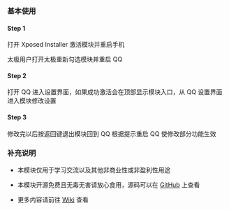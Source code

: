 ### 基本使用

#### Step 1

打开 Xposed Installer 激活模块并重启手机

太极用户打开太极重新勾选模块并重启 QQ

#### Step 2

打开 QQ 进入设置界面，如果成功激活会在顶部显示模块入口，从 QQ 设置界面进入模块修改设置

#### Step 3

修改完以后按返回键退出模块回到 QQ 根据提示重启 QQ 使修改部分功能生效

### 补充说明

* 本模块仅用于学习交流以及其他非商业性或非盈利性用途

* 本模块开源免费且无毒无害请放心食用，源码可以在 [GitHub](https://github.com/zpp0196/QQPurify) 上查看

* 更多内容请前往 [Wiki](https://github.com/zpp0196/QQPurify/wiki) 查看
